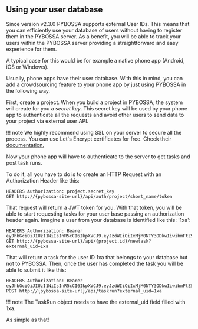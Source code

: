## Using your user database

Since version v2.3.0 PYBOSSA supports external User IDs. This means that you can efficiently use your database of users without having to register them in the PYBOSSA server. As a benefit, you will be able to track your users within the PYBOSSA server providing a straightforward and easy experience for them.

A typical case for this would be for example a native phone app
(Android, iOS or Windows).

Usually, phone apps have their user database. With this in mind, you can add a crowdsourcing feature to your phone app by just using PYBOSSA in the following way.

First, create a project. When you build a project in PYBOSSA, the system will create for you a *secret key*. This secret key will be used by your phone app to authenticate all the requests and avoid other users to send data to your project via external user API.

!!! note
    We highly recommend using SSL on your server to secure all the process. You can use Let's Encrypt certificates for free. Check their
    [documentation.](https://certbot.eff.org/)

Now your phone app will have to authenticate to the server to get tasks and post task runs.

To do it, all you have to do is to create an HTTP Request with an
Authorization Header like this:

    HEADERS Authorization: project.secret_key
    GET http://{pybossa-site-url}/api/auth/project/short_name/token

That request will return a JWT token for you. With that token, you will be able to start requesting tasks for your user base passing an authorization header again. Imagine a user from your database is identified like this: '1xa':

    HEADERS Authorization: Bearer eyJhbGciOiJIUzI1NiIsInR5cCI6IkpXVCJ9.eyJzdWIiOiIxMjM0NTY3ODkwIiwibmFtZSI6IkpvaG4gRG9lIiwiYWRtaW4iOnRydWV9.TJVA95OrM7E2cBab30RMHrHDcEfxjoYZgeFONFh7HgQ
    GET http://{pybossa-site-url}/api/{project.id}/newtask?external_uid=1xa

That will return a task for the user ID 1xa that belongs to your database but not to PYBOSSA. Then, once the user has completed the task you will be able to submit it like this:

    HEADERS Authorization: Bearer eyJhbGciOiJIUzI1NiIsInR5cCI6IkpXVCJ9.eyJzdWIiOiIxMjM0NTY3ODkwIiwibmFtZSI6IkpvaG4gRG9lIiwiYWRtaW4iOnRydWV9.TJVA95OrM7E2cBab30RMHrHDcEfxjoYZgeFONFh7HgQ
    POST http://{pybossa-site-url}/api/taskrun?external_uid=1xa

!!! note
    The TaskRun object needs to have the external_uid field filled with 1xa.

As simple as that!

